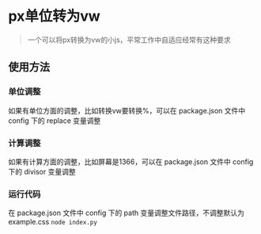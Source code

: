 # px单位转为vw
<blockquote>一个可以将px转换为vw的小js，平常工作中自适应经常有这种要求</blockquote>

## 使用方法
### 单位调整
如果有单位方面的调整，比如转换vw要转换%，可以在 package.json 文件中 config 下的 replace 变量调整
### 计算调整
如果有计算方面的调整，比如屏幕是1366，可以在 package.json 文件中 config 下的 divisor 变量调整
### 运行代码
在 package.json 文件中 config 下的 path 变量调整文件路径，不调整默认为example.css
<code>node index.py</code>
